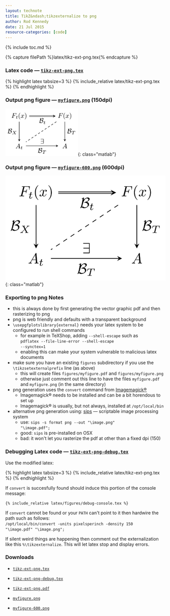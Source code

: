 ```yaml
---
layout: technote
title: TikZ&ndash;tikzexternalize to png
author: Rod Kennedy
date: 21 Jul 2015
resource-categories: [code]
---
```


{% include toc.md %}

{% capture filePath %}latex/tikz-ext-png.tex{% endcapture %}

### Latex code &mdash; <a href="{{ filePath }}"><code>tikz-ext-png.tex</code></a>

{% highlight latex tabsize=3 %}
{% include_relative latex/tikz-ext-png.tex %}
{% endhighlight %}

### Output png figure &mdash; [<code>myfigure.png</code>](latex/figures/myfigure.png) (150dpi)

![myfigure](latex/figures/myfigure.png){: class="matlab"}

### Output png figure &mdash; [<code>myfigure-600.png</code>](latex/figures/myfigure-600.png) (600dpi)

![myfigure-600](latex/figures/myfigure-600.png){: class="matlab"}

### Exporting to png Notes

- this is always done by first generating the vector graphic pdf and then rasterizing to png
- png is web friendly and defaults with a transparent background
- <code>\usepgfplotslibrary{external}</code> needs your latex system to be configured to run shell commands
	- for example in TeXShop, adding <code>--shell-escape</code> such as<br> <code>pdflatex --file-line-error --shell-escape --synctex=1</code>
	- enabling this can make your system vulnerable to malicious latex documents
- make sure you have an existing <code>figures</code> subdirectory if you use the <code>\tikzsetexternalprefix</code> line (as above)
	- this will create files <code>figures/myfigure.pdf</code> and <code>figures/myfigure.png</code>
	- otherwise just comment out this line to have the files <code>myfigure.pdf</code> and <code>myfigure.png</code> (in the same directory)
- png generation uses the <code>convert</code> command from [Imagemagick&reg;](http://www.imagemagick.org/script/index.php)
	- Imagemagick&reg; needs to be installed and can be a bit horendous to set up
	- Imagemagick&reg; is usually, but not always, installed at <code>/opt/local/bin</code>
- alternative png generation using:
 [sips](https://developer.apple.com/library/mac/documentation/Darwin/Reference/ManPages/man1/sips.1.html) &mdash; scriptable image processing system
	- use: <code>sips -s format png --out "\image.png" "\image.pdf";</code>
	- good: <code>sips</code> is pre-installed on OSX
	- bad: it won't let you rasterize the pdf at other than a fixed dpi (150)

### Debugging Latex code &mdash; [<code>tikz-ext-png-debug.tex</code>](latex/tikz-ext-png-debug.tex)

Use the modified latex:

{% highlight latex tabsize=3 %}
{% include_relative latex/tikz-ext-png.tex %}
{% endhighlight %}

If <code>convert</code> is succesfully found should induce this portion of the console message:

~~~
{% include_relative latex/figures/debug-console.tex %}
~~~

If <code>convert</code> cannot be found or your <code>PATH</code> can't point to it then hardwire the path such as follows:<br>
<code>/opt/local/bin/convert -units pixelsperinch -density 150 "\image.pdf" "\image.png";</code>

If silent weird things are happening then comment out the externalization like this <code>%\tikzexternalize</code>.  This will let latex stop and display errors.


### Downloads

- [<code>tikz-ext-png.tex</code>](latex/tikz-ext-png.tex)
- [<code>tikz-ext-png-debug.tex</code>](latex/tikz-ext-png-debug.tex)
- [<code>tikz-ext-png.pdf</code>](latex/tikz-ext-png.pdf)

- [<code>myfigure.png</code>](latex/figures/myfigure.png)
- [<code>myfigure-600.png</code>](latex/figures/myfigure-600.png)
